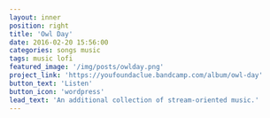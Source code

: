 ```yaml
---
layout: inner
position: right
title: 'Owl Day'
date: 2016-02-20 15:56:00
categories: songs music 
tags: music lofi
featured_image: '/img/posts/owlday.png'
project_link: 'https://youfoundaclue.bandcamp.com/album/owl-day'
button_text: 'Listen'
button_icon: 'wordpress'
lead_text: 'An additional collection of stream-oriented music.'
---
```

